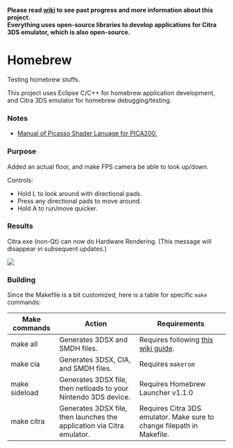 **Please read [wiki](https://github.com/tommai78101/homebrew/wiki) to see past progress and more information about this project.**   
**Everything uses open-source libraries to develop applications for Citra 3DS emulator, which is also open-source.**   

# Homebrew

Testing homebrew stuffs.

This project uses Eclipse C/C++ for homebrew application development, and Citra 3DS emulator for homebrew debugging/testing.

### Notes

* [Manual of Picasso Shader Lanuage for PICA200.](https://github.com/fincs/picasso/blob/master/Manual.md)

### Purpose

Added an actual floor, and make FPS camera be able to look up/down. 

Controls:

* Hold L to look around with directional pads.  
* Press any directional pads to move around.   
* Hold A to run/move quicker.   

### Results

Citra.exe (non-Qt) can now do Hardware Rendering. (This message will disappear in subsequent updates.)

![](http://i.imgur.com/0Pe7FMh.png)

### Building

Since the Makefile is a bit customized, here is a table for specific `make` commands:

|Make commands|Action|Requirements|
|---|---|---|
|make all|Generates 3DSX and SMDH files.|Requires following [this wiki guide](https://github.com/wedr2/Guide/wiki/Setting-up-3DS-Homebrew-development-environment-using-Eclipse-CDT-for-C-and-CPP).|
|make cia|Generates 3DSX, CIA, and SMDH files.|Requires `makerom`|
|make sideload|Generates 3DSX file, then netloads to your Nintendo 3DS device.|Requires Homebrew Launcher v1.1.0|
|make citra|Generates 3DSX file, then launches the application via Citra emulator.|Requires Citra 3DS emulator. Make sure to change filepath in Makefile.|

